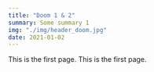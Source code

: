 ```yaml
---
title: "Doom 1 & 2"
summary: Some summary 1
img: "./img/header_doom.jpg"
date: 2021-01-02
---
```


This is the first page.
This is the first page.